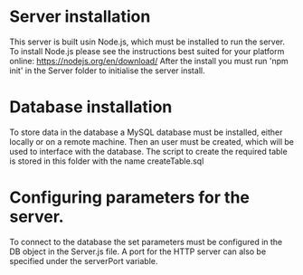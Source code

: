# Server installation
This server is built usin Node.js, which must be installed to run the server. To install Node.js please see the instructions best suited for your platform online: https://nodejs.org/en/download/
After the install you must run 'npm init' in the Server folder to initialise the server install.

# Database installation
To store data in the database a MySQL database must be installed, either locally or on a remote machine. Then an user must be created, which will be used to interface with the database. The script to create the required table is stored in this folder with the name createTable.sql

# Configuring parameters for the server.
To connect to the database the set parameters must be configured in the DB object in the Server.js file. A port for the HTTP server can also be specified under the serverPort variable.
